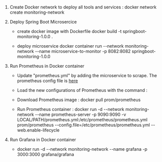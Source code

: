 1. Create Docker network to deploy all tools and services :
		docker network create monitoring-network
	
2. Deploy Spring Boot Microsercice
	- create docker image with Dockerfile
		docker build -t springboot-monitoring-1.0.0 .
	
	- deploy microservice
		docker container run --network monitoring-network --name microservice-to-monitor -p 8082:8082 springboot-monitoring-1.0.0
		
3. Run Prometheus in Docker container
	- Update "prometheus.yml" by adding the microservice to scrape. The prometheus config file is [here](https://github.com/aichali/springboot-monitoring/blob/master/src/main/resources/prometheus.yml)
	
	- Load the new configurations of Prometheus with the command :
			 
	
	- Download Prometheus image : 
			docker pull prom/prometheus
	
	- Run Prometheus container :
			docker run -d --network monitoring-network --name prometheus-server -p 9090:9090 -v LOCAL/PATH/prometheus.yml:/etc/prometheus/prometheus.yml prom/prometheus --config.file=/etc/prometheus/prometheus.yml --web.enable-lifecycle
			
4. Run Grafana in Docker container
	- docker run -d --network monitoring-network --name grafana -p 3000:3000 grafana/grafana
			
	
	
	
	 
		
		

